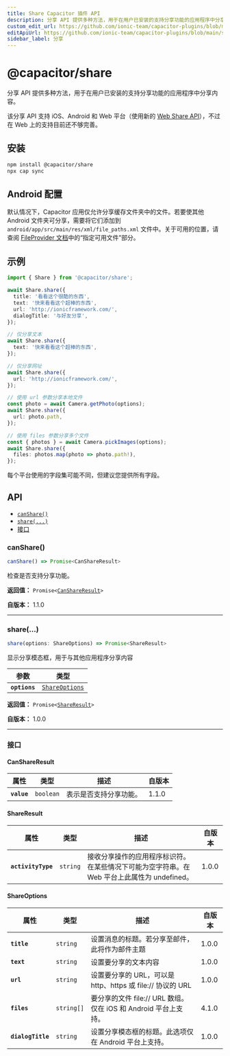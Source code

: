```yaml
---
title: Share Capacitor 插件 API
description: 分享 API 提供多种方法，用于在用户已安装的支持分享功能的应用程序中分享内容。
custom_edit_url: https://github.com/ionic-team/capacitor-plugins/blob/main/share/README.md
editApiUrl: https://github.com/ionic-team/capacitor-plugins/blob/main/share/src/definitions.ts
sidebar_label: 分享
---
```


# @capacitor/share

分享 API 提供多种方法，用于在用户已安装的支持分享功能的应用程序中分享内容。

该分享 API 支持 iOS、Android 和 Web 平台（使用新的 [Web Share API](https://web.dev/web-share/)），不过在 Web 上的支持目前还不够完善。

## 安装

```bash
npm install @capacitor/share
npx cap sync
```

## Android 配置

默认情况下，Capacitor 应用仅允许分享缓存文件夹中的文件。若要使其他 Android 文件夹可分享，需要将它们添加到 `android/app/src/main/res/xml/file_paths.xml` 文件中。关于可用的位置，请查阅 [FileProvider 文档](https://developer.android.com/reference/androidx/core/content/FileProvider)中的“指定可用文件”部分。

## 示例

```typescript
import { Share } from '@capacitor/share';

await Share.share({
  title: '看看这个很酷的东西',
  text: '快来看看这个超棒的东西',
  url: 'http://ionicframework.com/',
  dialogTitle: '与好友分享',
});

// 仅分享文本
await Share.share({
  text: '快来看看这个超棒的东西',
});

// 仅分享网址
await Share.share({
  url: 'http://ionicframework.com/',
});

// 使用 url 参数分享本地文件
const photo = await Camera.getPhoto(options);
await Share.share({
  url: photo.path,
});

// 使用 files 参数分享多个文件
const { photos } = await Camera.pickImages(options);
await Share.share({
  files: photos.map(photo => photo.path!),
});
```

每个平台使用的字段集可能不同，但建议您提供所有字段。

## API

<docgen-index>

* [`canShare()`](#canshare)
* [`share(...)`](#share)
* [接口](#interfaces)

</docgen-index>

<docgen-api>
<!--Update the source file JSDoc comments and rerun docgen to update the docs below-->

### canShare()

```typescript
canShare() => Promise<CanShareResult>
```

检查是否支持分享功能。

**返回值：** <code>Promise&lt;<a href="#canshareresult">CanShareResult</a>&gt;</code>

**自版本：** 1.1.0

--------------------


### share(...)

```typescript
share(options: ShareOptions) => Promise<ShareResult>
```

显示分享模态框，用于与其他应用程序分享内容

| 参数            | 类型                                                    |
| --------------- | ------------------------------------------------------- |
| **`options`**   | <code><a href="#shareoptions">ShareOptions</a></code>   |

**返回值：** <code>Promise&lt;<a href="#shareresult">ShareResult</a>&gt;</code>

**自版本：** 1.0.0

--------------------


### 接口


#### CanShareResult

| 属性           | 类型                  | 描述                          | 自版本 |
| -------------- | --------------------- | ----------------------------- | ----- |
| **`value`**    | <code>boolean</code>  | 表示是否支持分享功能。        | 1.1.0 |


#### ShareResult

| 属性                 | 类型                | 描述                                                                                             | 自版本 |
| -------------------- | ------------------- | ------------------------------------------------------------------------------------------------ | ----- |
| **`activityType`**   | <code>string</code> | 接收分享操作的应用程序标识符。在某些情况下可能为空字符串。在 Web 平台上此属性为 undefined。      | 1.0.0 |


#### ShareOptions

| 属性              | 类型                  | 描述                                                                              | 自版本 |
| ----------------- | --------------------- | --------------------------------------------------------------------------------- | ----- |
| **`title`**       | <code>string</code>   | 设置消息的标题。若分享至邮件，此将作为邮件主题                                    | 1.0.0 |
| **`text`**        | <code>string</code>   | 设置要分享的文本内容                                                              | 1.0.0 |
| **`url`**         | <code>string</code>   | 设置要分享的 URL，可以是 http、https 或 file:// 协议的 URL                        | 1.0.0 |
| **`files`**       | <code>string[]</code> | 要分享的文件 file:// URL 数组。仅在 iOS 和 Android 平台上支持。                   | 4.1.0 |
| **`dialogTitle`** | <code>string</code>   | 设置分享模态框的标题。此选项仅在 Android 平台上支持。                             | 1.0.0 |

</docgen-api>